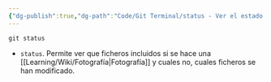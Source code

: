 ```yaml
---
{"dg-publish":true,"dg-path":"Code/Git Terminal/status - Ver el estado del control de versiones en Git.md","permalink":"/code/git-terminal/status-ver-el-estado-del-control-de-versiones-en-git/","created":"2024-03-27T16:18","updated":"2024-03-27T16:18"}
---
```


```shell
git status
```
- `status`. Permite ver que ficheros incluidos si se hace una [[Learning/Wiki/Fotografía\|Fotografía]] y cuales no, cuales ficheros se han modificado.